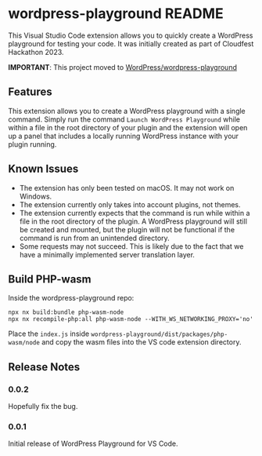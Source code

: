 # wordpress-playground README

This Visual Studio Code extension allows you to quickly create a WordPress playground for testing your code. It was initially created as part of Cloudfest Hackathon 2023.

**IMPORTANT**: This project moved to [WordPress/wordpress-playground](https://github.com/WordPress/wordpress-playground)

## Features

This extension allows you to create a WordPress playground with a single command. Simply run the command `Launch WordPress Playground` while within a file in the root directory of your plugin and the extension will open up a panel that includes a locally running WordPress instance with your plugin running.

## Known Issues

- The extension has only been tested on macOS. It may not work on Windows.
- The extension currently only takes into account plugins, not themes.
- The extension currently expects that the command is run while within a file in the root directory of the plugin. A WordPress playground will still be created and mounted, but the plugin will not be functional if the command is run from an unintended directory.
- Some requests may not succeed. This is likely due to the fact that we have a minimally implemented server translation layer.

## Build PHP-wasm
Inside the wordpress-playground repo:
```
npx nx build:bundle php-wasm-node
npx nx recompile-php:all php-wasm-node --WITH_WS_NETWORKING_PROXY='no'
```
Place the `index.js` inside `wordpress-playground/dist/packages/php-wasm/node` and copy the wasm files into the VS code extension directory.

## Release Notes

### 0.0.2

Hopefully fix the bug.
### 0.0.1

Initial release of WordPress Playground for VS Code.
